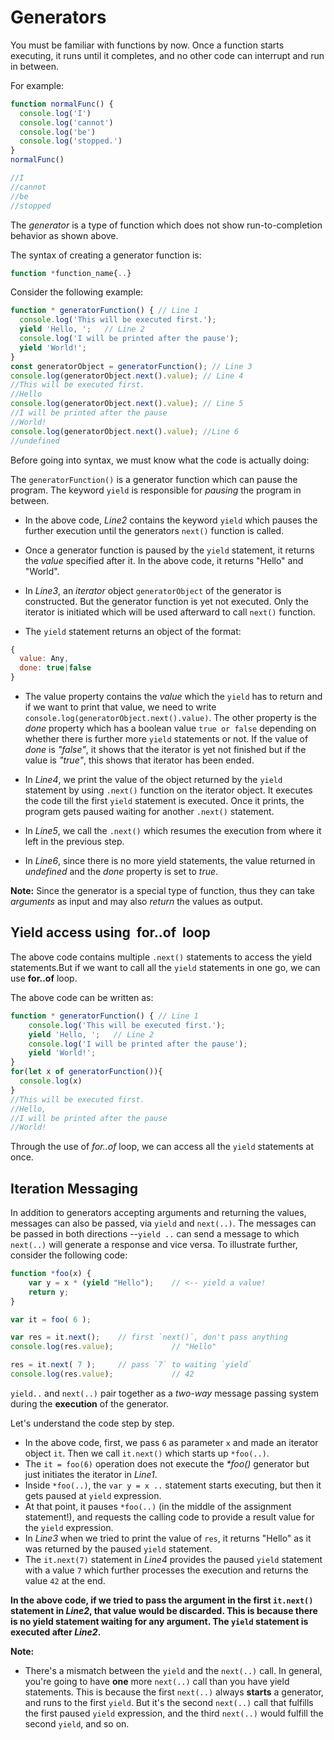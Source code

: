 # Generators

You must be familiar with functions by now. Once a function starts executing,
 it runs until it completes, and no other code can interrupt and run in between.

For example:

```js
function normalFunc() {
  console.log('I')
  console.log('cannot')
  console.log('be')
  console.log('stopped.')
}
normalFunc()

//I
//cannot
//be
//stopped
```

The _generator_ is a type of function which does not show run-to-completion behavior as shown above.

The syntax of creating a generator function is:

```js
function *function_name{..}
```

Consider the following example:

```js
function * generatorFunction() { // Line 1
  console.log('This will be executed first.');
  yield 'Hello, ';   // Line 2
  console.log('I will be printed after the pause');  
  yield 'World!';
}
const generatorObject = generatorFunction(); // Line 3
console.log(generatorObject.next().value); // Line 4
//This will be executed first.
//Hello
console.log(generatorObject.next().value); // Line 5
//I will be printed after the pause
//World!
console.log(generatorObject.next().value); //Line 6
//undefined
```
Before going into syntax, we must know what the code is actually doing:

The `generatorFunction()` is a generator function which can pause the program.
 The keyword `yield` is responsible for _pausing_ the program in between. 

- In the above code, _Line2_ contains the keyword `yield` which pauses the further
 execution until the generators `next()` function is called.

- Once a generator function is paused by the `yield` statement, it returns the _value_ 
specified after it. In the above code, it returns "Hello" and "World".

- In _Line3_, an _iterator_ object `generatorObject` of the generator is constructed.
 But the generator function is yet not executed. Only the iterator is initiated which will be
  used afterward to call `next()` function.

- The `yield` statement returns an object of the format:
```js
{ 
  value: Any,
  done: true|false
} 
```
- The value property contains the _value_ which the `yield` has to return and if we want to print that value, we need to write `console.log(generatorObject.next().value)`. The other property is the _done_ property which has a boolean value `true or false` depending on whether there is further more `yield` statements or not. If the value of _done_ is _"false"_, it shows that the iterator is yet not finished but if the value is _"true"_, this shows that iterator has been ended.

- In _Line4_, we print the value of the object returned by the `yield` statement by using `.next()` function on the iterator object.
It executes the code till the first `yield` statement is executed. Once it prints, the program gets paused waiting for another `.next()` statement.

- In _Line5_, we call the `.next()` which resumes the execution from where it left in the previous step.

- In _Line6_, since there is no more yield statements, the value returned in _undefined_ and the _done_ property is set to _true_. 

**Note:**
Since the generator is a special type of function, thus they can take _arguments_ as input and may also _return_ the values as output.

## Yield access using  for..of  loop

The above code contains multiple `.next()` statements to access the yield statements.But if we want to call all the `yield` statements in one go, we can use **for..of** loop.

The above code can be written as:

```js
function * generatorFunction() { // Line 1
	console.log('This will be executed first.');
	yield 'Hello, ';   // Line 2
	console.log('I will be printed after the pause');  
	yield 'World!';
}
for(let x of generatorFunction()){
  console.log(x)
}
//This will be executed first.
//Hello, 
//I will be printed after the pause
//World!
```
Through the use of _for..of_ loop, we can access all the `yield` statements at once.

## Iteration Messaging

In addition to generators accepting arguments and returning the values, messages can also be passed, via `yield` and `next(..)`.
The messages can be passed in both directions --`yield ..` can send a message to which `next(..)` will generate a response and vice versa.
To illustrate further, consider the following code:

```js
function *foo(x) {
	var y = x * (yield "Hello");	// <-- yield a value!
	return y;
}

var it = foo( 6 );														//Line1

var res = it.next();	// first `next()`, don't pass anything			//Line2
console.log(res.value);				// "Hello"							//Line3

res = it.next( 7 );		// pass `7` to waiting `yield`					//Line4
console.log(res.value);				// 42								//Line5
```
`yield..` and `next(..)` pair together as a _two-way_ message passing system during the **execution** of the generator.

Let's understand the code step by step.
- In the above code, first, we pass `6` as parameter `x` and made an iterator object `it`. Then we call `it.next()` which starts up `*foo(..)`.
- The `it = foo(6)` operation does not execute the _*foo()_ generator but just initiates the iterator in _Line1_.
- Inside `*foo(..)`, the `var y = x ..` statement starts executing, but then it gets paused at `yield` expression.
- At that point, it pauses `*foo(..)` (in the middle of the assignment statement!), and requests the calling code to provide a result value for the `yield` expression.
- In _Line3_ when we tried to print the value of `res`, it returns "Hello" as it was returned by the paused `yield` statement. 
- The `it.next(7)` statement in _Line4_ provides the paused `yield` statement with a value `7` which further processes the execution and returns the value `42` at the end.

**In the above code, if we tried to pass the argument in the first `it.next()` statement in _Line2_, that value would be discarded. This is because there is no yield statement waiting for any argument. The `yield` statement is executed after _Line2_.**

**Note:**

- There's a mismatch between the `yield` and the `next(..)` call. In general, you're going to have **one** more `next(..)` call than you have yield statements.
This is because the first `next(..)` always **starts** a generator, and runs to the first `yield`. But it's the second `next(..)` call that fulfills the first paused `yield` expression, and the third `next(..)` would fulfill the second `yield`, and so on.
